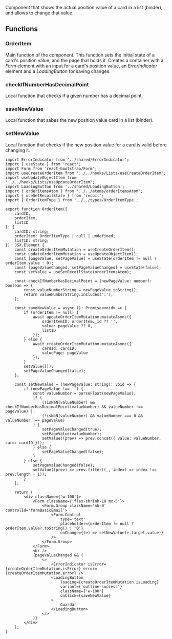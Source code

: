 Component that shows the actual position value of a card in a list (binder), and allows to change that value.

## Functions

### OrderItem

Main function of the component. This function sets the initial state of a card's position value, and the page that holds it. Creates a container with a _Form_ element with an input for a card's position value, an _ErrorIndicator_ element and a _LoadingButton_ for saving changes.

### checkIfNumberHasDecimalPoint

Local function that checks if a given number has a decimal point.

### saveNewValue

Local function that sabes the new position value card in a list (binder).

### setNewValue

Local function that checks if the new position value for a card is valid before changing it.

```tsx
import ErrorIndicator from '../shared/ErrorIndicator';
import { useState } from 'react';
import Form from 'react-bootstrap/Form';
import useCreateOrderItem from '../../hooks/Lists/useCreateOrderItem';
import useUpdateObjectItem from '../../hooks/Lists/useUpdateOrderItem';
import LoadingButton from '../shared/LoadingButton';
import { orderItemsAtom } from '../../atoms/orderItemsAtom';
import { useSetRecoilState } from 'recoil';
import { OrderItemType } from '../../types/OrderItemType';

export function OrderItem({
    cardID,
    orderItem,
    listID
}: {
    cardID: string;
    orderItem: OrderItemType | null | undefined;
    listID: string;
}): JSX.Element {
    const createOrderItemMutation = useCreateOrderItem();
    const updateOrderItemMutation = useUpdateObjectItem();
    const [pageValue, setPageValue] = useState(orderItem != null ? orderItem.value : 0);
    const [pageValueChanged, setPageValueChanged] = useState(false);
    const setValue = useSetRecoilState(orderItemsAtom);

    const checkIfNumberHasDecimalPoint = (newPageValue: number): boolean => {
        const valueNumberString = newPageValue.toString();
        return valueNumberString.includes('.');
    };

    const saveNewValue = async (): Promise<void> => {
        if (orderItem != null) {
            await updateOrderItemMutation.mutateAsync({
                orderItemID: orderItem._id ?? '',
                value: pageValue ?? 0,
                listID
            });
        } else {
            await createOrderItemMutation.mutateAsync({
                cardId: cardID,
                valuePage: pageValue
            });
        }
        setValue([]);
        setPageValueChanged(false);
    };

    const setNewValue = (newPageValue: string): void => {
        if (newPageValue !== '') {
            const valueNumber = parseFloat(newPageValue);
            if (
                (!isNaN(valueNumber) && checkIfNumberHasDecimalPoint(valueNumber) && valueNumber !== pageValue) ||
                (!isNaN(valueNumber) && valueNumber === 0 && valueNumber !== pageValue)
            ) {
                setPageValueChanged(true);
                setPageValue(valueNumber);
                setValue((prev) => prev.concat({ value: valueNumber, card: cardID }));
            } else {
                setPageValueChanged(false);
            }
        } else {
            setPageValueChanged(false);
            setValue((prev) => prev.filter((_, index) => index !== prev.length - 1));
        }
    };

    return (
        <div className={'w-100'}>
            <Form className={'flex-shrink-10 mx-5'}>
                <Form.Group className='mb-0' controlId='formBasicEmail'>
                    <Form.Control
                        type='text'
                        placeholder={orderItem != null ? orderItem.value?.toString() : '0'}
                        onChange={(e) => setNewValue(e.target.value)}
                    />
                </Form.Group>
            </Form>
            <br />
            {pageValueChanged && (
                <>
                    <ErrorIndicator isError={createOrderItemMutation.isError} error={createOrderItemMutation.error} />
                    <LoadingButton
                        loading={createOrderItemMutation.isLoading}
                        variant={'outline-success'}
                        className={'w-100'}
                        onClick={saveNewValue}
                    >
                        Guardar
                    </LoadingButton>
                </>
            )}
        </div>
    );
}
```